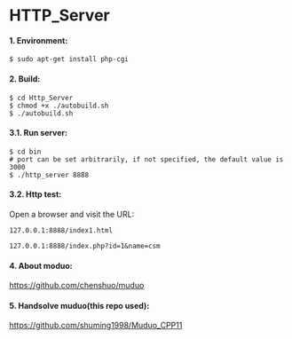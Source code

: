 # HTTP_Server

#### 1. Environment:

```shell
$ sudo apt-get install php-cgi
```



#### 2. Build:

```shell
$ cd Http_Server
$ chmod +x ./autobuild.sh
$ ./autobuild.sh
```



#### 3.1. Run server:

```shell
$ cd bin
# port can be set arbitrarily, if not specified, the default value is 3000
$ ./http_server 8888   
```

#### 3.2. Http test:

Open a browser and visit the URL: 

```
127.0.0.1:8888/index1.html
```

```
127.0.0.1:8888/index.php?id=1&name=csm
```



#### 4. About moduo:

https://github.com/chenshuo/muduo



#### 5. Handsolve muduo(this repo used):

https://github.com/shuming1998/Muduo_CPP11

